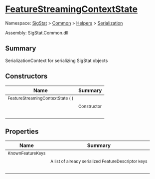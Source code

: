 # [FeatureStreamingContextState](./FeatureStreamingContextState.md)

Namespace: [SigStat]() > [Common](./../../README.md) > [Helpers](./../README.md) > [Serialization](./README.md)

Assembly: SigStat.Common.dll

## Summary
SerializationContext for serializing SigStat objects

## Constructors

| Name | Summary | 
| --- | --- | 
| <sub>FeatureStreamingContextState (  )</sub><p>&nbsp;</p>| <sub>Constructor</sub>| <br>


## Properties

| Name | Summary | 
| --- | --- | 
| <sub>KnownFeatureKeys</sub><p>&nbsp;</p>| <sub>A list of already serialized FeatureDescriptor keys</sub>| <br>


